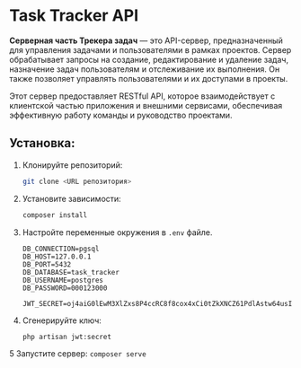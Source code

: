# Task Tracker API

**Серверная часть Трекера задач** — это API-сервер, предназначенный для управления задачами и пользователями в рамках проектов. Сервер обрабатывает запросы на создание, редактирование и удаление задач, назначение задач пользователям и отслеживание их выполнения. Он также позволяет управлять пользователями и их доступами в проекты.

Этот сервер предоставляет RESTful API, которое взаимодействует с клиентской частью приложения и внешними сервисами, обеспечивая эффективную работу команды и руководство проектами.

## Установка:
1. Клонируйте репозиторий:
    ```bash
    git clone <URL репозитория>
    ```

2. Установите зависимости:
    ```bash
    composer install
    ```

3. Настройте переменные окружения в `.env` файле.
   ```
   DB_CONNECTION=pgsql
   DB_HOST=127.0.0.1
   DB_PORT=5432
   DB_DATABASE=task_tracker
   DB_USERNAME=postgres
   DB_PASSWORD=000123000

   JWT_SECRET=oj4aiG0lEwM3XlZxs8P4ccRC8f8cox4xCi0tZkXNCZ61PdlAstw64usI3GIPW4XM
   ```
4. Сгенерируйте ключ:
   ```
   php artisan jwt:secret  
   ```

5 Запустите сервер:
    ```
    composer serve
    ```

   
